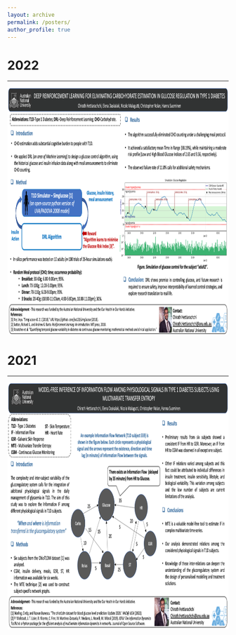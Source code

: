 ```yaml
---
layout: archive
permalink: /posters/
author_profile: true
---
```

<!-- title: "Publications" -->
# 2022
---

<center><img src='/images/attd22.png' width="1000" height="563"></center>

# 2021
---

<center><img src='/images/attd21.png' width="1000" height="563"></center>
